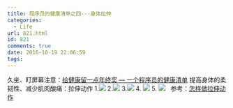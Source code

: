 ```yaml
---
title: 程序员的健康清单之四---身体拉伸
categories:
  - Life
url: 821.html
id: 821
comments: true
date: 2016-10-19 22:06:59
tags:
---
```


久坐、盯屏幕注意：[给健康留一点年终奖 — 一个程序员的健康清单](https://antscript.com/post/2017-01-24-developer-health-list/) 提高身体的柔韧性、减少肌肉酸痛：拉伸动作 1.![](http://www.le-more.com/wp-content/uploads/2017/03/lashen_0.jpg) 2.![](http://www.le-more.com/wp-content/uploads/2017/03/lashen_1.jpg) 3.![](http://www.le-more.com/wp-content/uploads/2017/03/lashen_2.jpg) 4\. ![](http://www.le-more.com/wp-content/uploads/2017/03/lashen_5.jpg) 5\. ![](http://www.le-more.com/wp-content/uploads/2017/03/lashen_6.jpg)   参考：[怎样做拉伸动作](http://jingyan.baidu.com/article/e5c39bf57f91a339d6603365.html)